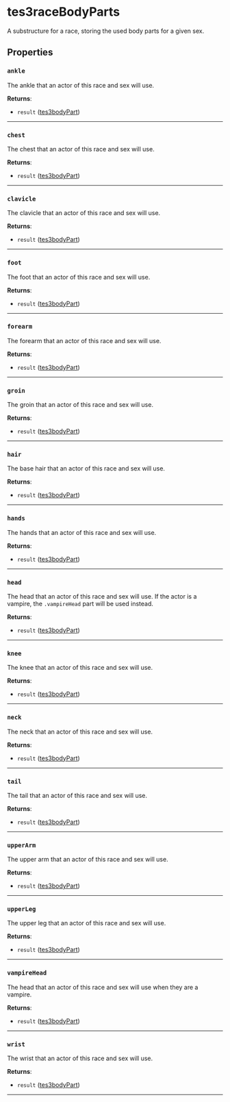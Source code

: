 # tes3raceBodyParts

A substructure for a race, storing the used body parts for a given sex.

## Properties

### `ankle`

The ankle that an actor of this race and sex will use.

**Returns**:

* `result` ([tes3bodyPart](../../types/tes3bodyPart))

***

### `chest`

The chest that an actor of this race and sex will use.

**Returns**:

* `result` ([tes3bodyPart](../../types/tes3bodyPart))

***

### `clavicle`

The clavicle that an actor of this race and sex will use.

**Returns**:

* `result` ([tes3bodyPart](../../types/tes3bodyPart))

***

### `foot`

The foot that an actor of this race and sex will use.

**Returns**:

* `result` ([tes3bodyPart](../../types/tes3bodyPart))

***

### `forearm`

The forearm that an actor of this race and sex will use.

**Returns**:

* `result` ([tes3bodyPart](../../types/tes3bodyPart))

***

### `groin`

The groin that an actor of this race and sex will use.

**Returns**:

* `result` ([tes3bodyPart](../../types/tes3bodyPart))

***

### `hair`

The base hair that an actor of this race and sex will use.

**Returns**:

* `result` ([tes3bodyPart](../../types/tes3bodyPart))

***

### `hands`

The hands that an actor of this race and sex will use.

**Returns**:

* `result` ([tes3bodyPart](../../types/tes3bodyPart))

***

### `head`

The head that an actor of this race and sex will use. If the actor is a vampire, the `.vampireHead` part will be used instead.

**Returns**:

* `result` ([tes3bodyPart](../../types/tes3bodyPart))

***

### `knee`

The knee that an actor of this race and sex will use.

**Returns**:

* `result` ([tes3bodyPart](../../types/tes3bodyPart))

***

### `neck`

The neck that an actor of this race and sex will use.

**Returns**:

* `result` ([tes3bodyPart](../../types/tes3bodyPart))

***

### `tail`

The tail that an actor of this race and sex will use.

**Returns**:

* `result` ([tes3bodyPart](../../types/tes3bodyPart))

***

### `upperArm`

The upper arm that an actor of this race and sex will use.

**Returns**:

* `result` ([tes3bodyPart](../../types/tes3bodyPart))

***

### `upperLeg`

The upper leg that an actor of this race and sex will use.

**Returns**:

* `result` ([tes3bodyPart](../../types/tes3bodyPart))

***

### `vampireHead`

The head that an actor of this race and sex will use when they are a vampire.

**Returns**:

* `result` ([tes3bodyPart](../../types/tes3bodyPart))

***

### `wrist`

The wrist that an actor of this race and sex will use.

**Returns**:

* `result` ([tes3bodyPart](../../types/tes3bodyPart))

***

